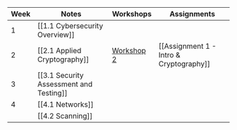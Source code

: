 
| Week | Notes                                   | Workshops                                                                  | Assignments                             |
| ---- | --------------------------------------- | -------------------------------------------------------------------------- | --------------------------------------- |
| 1    | [[1.1 Cybersecurity Overview]]          |                                                                            |                                         |
| 2    | [[2.1 Applied Cryptography]]            | [Workshop 2](https://github.com/santiagosayshey/CF-S2-2024/tree/workshop1) | [[Assignment 1 - Intro & Cryptography]] |
| 3    | [[3.1 Security Assessment and Testing]] |                                                                            |                                         |
| 4    | [[4.1 Networks]]                        |                                                                            |                                         |
|      | [[4.2 Scanning]]                        |                                                                            |                                         |
